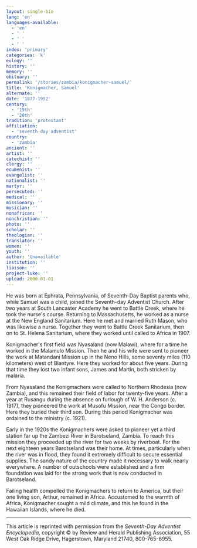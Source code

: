 ```yaml
---
layout: single-bio
lang: 'en'
languages-available:
  - 'en'
  - ' '
  - ' '
  - ' '
index: 'primary'
categories: 'k'
eulogy: ''
history: ''
memory: ''
obituary: ''
permalink: '/stories/zambia/konigmacher-samuel/'
title: 'Konigmacher, Samuel'
alternate: ''
date: '1877-1952'
century:
  - '19th'
  - '20th'
tradition: 'protestant'
affiliation:
  - 'seventh-day adventist'
country:
  - 'zambia'
ancient: ''
artist: ''
catechist: ''
clergy: ''
ecumenist: ''
evangelist: ''
nationalist: ''
martyr: ''
persecuted: ''
medical: ''
missionary: ''
musician: ''
nonafrican: ''
nonchristian: ''
photo: ''
scholar: ''
theologian: ''
translator: ''
women: ''
youth: ''
author: 'Unavailable'
institution: ''
liaison: ''
project-luke: ''
upload: 2000-01-01
---
```



He was born at Ephrata, Pennsylvania, of Seventh-Day Baptist parents who, while Samuel was a child, joined the Seventh-day Adventist Church. After two years at South Lancaster Academy he went to Battle Creek, where he took the nurse's course. Returning to Massachusetts, he worked as a nurse at the New England Sanitarium. Here he met and married Ruth Mason, who was likewise a nurse. Together they went to Battle Creek Sanitarium, then on to St. Helena Sanitarium, where they worked until called to Africa in 1907.

Konigmacher's first field was Nyasaland (now Malawi), where for a time he worked in the Malamulo Mission. Then he and his wife were sent to pioneer the work at Matandani Mission up in the Neno Hills, some seventy miles (110 kilometers) west of Blantyre. Here they worked for about five years. During that time they lost two infant sons, James and Martin, both stricken by malaria.

From Nyasaland the Konigmachers were called to Northern Rhodesia (now Zambia), and this remained their field of labor for twenty-five years. After a year at Rusangu during the absence on furlough of W. H. Anderson (c. 1917), they pioneered the work at Musofu Mission, near the Congo border. Here they buried their third son. During this period Konigmacher was ordained to the ministry (c. 1921).

Early in the 1920s the Konigmachers were asked to pioneer yet a third station far up the Zambezi River in Barotseland, Zambia. To reach this mission they proceeded up the river for two weeks by riverboat. For the next eighteen years Barotseland was their home. At times, particularly when the river was in flood, they found it extremely difficult to secure essential supplies. The sandy nature of the country made it necessary to walk nearly everywhere. A number of outschools were established and a firm foundation was laid for the strong work that is now conducted in Barotseland.

Failing health compelled the Konigmachers to return to America, but their one living son, Arthur, remained in Africa. Accustomed to the warmth of Africa, Konigmacher sought a mild climate, and this he found in the Hawaiian Islands, where he died.

---

This article is reprinted with permission from the *Seventh-Day Adventist Encyclopedia*, copyright &copy; by Review and Herald Publishing Association, 55 West Oak Ridge Drive, Hagerstown, Maryland 21740, 800-765-6955.